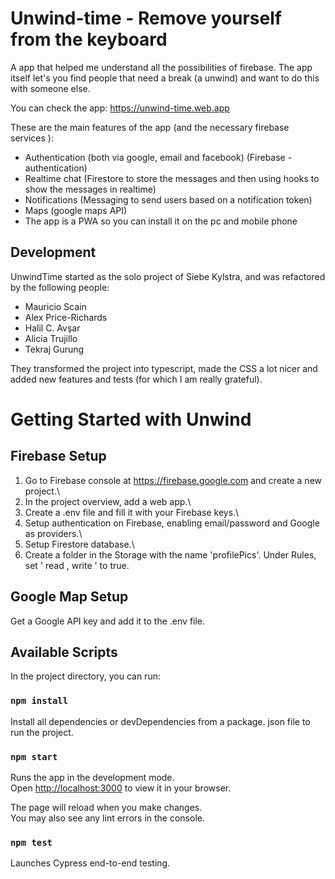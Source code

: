 # Unwind-time - Remove yourself from the keyboard

A app that helped me understand all the possibilities of firebase.
The app itself let's you find people that need a break (a unwind) and want to do this with someone else.

You can check the app: https://unwind-time.web.app

These are the main features of the app (and the necessary firebase services ):

- Authentication (both via google, email and facebook) (Firebase - authentication)
- Realtime chat (Firestore to store the messages and then using hooks to show the messages in realtime)
- Notifications (Messaging to send users based on a notification token)
- Maps (google maps API)
- The app is a PWA so you can install it on the pc and mobile phone

## Development

UnwindTime started as the solo project of Siebe Kylstra, and was refactored by the following people:

- Mauricio Scain
- Alex Price-Richards
- Halil C. Avşar
- Alicia Trujillo
- Tekraj Gurung

They transformed the project into typescript, made the CSS a lot nicer and added new features and tests (for which I am really grateful).

# Getting Started with Unwind

## Firebase Setup

1. Go to Firebase console at https://firebase.google.com and create a new project.\
2. In the project overview, add a web app.\
3. Create a .env file and fill it with your Firebase keys.\
4. Setup authentication on Firebase, enabling email/password and Google as providers.\
5. Setup Firestore database.\
6. Create a folder in the Storage with the name 'profilePics'. Under Rules, set ' read , write ' to true.

## Google Map Setup

Get a Google API key and add it to the .env file.

## Available Scripts

In the project directory, you can run:

### `npm install`

Install all dependencies or devDependencies from a package. json file to run the project.

### `npm start`

Runs the app in the development mode.\
Open [http://localhost:3000](http://localhost:3000) to view it in your browser.

The page will reload when you make changes.\
You may also see any lint errors in the console.

### `npm test`

Launches Cypress end-to-end testing.
